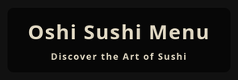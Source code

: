 <!DOCTYPE html>
<html lang="en">
<head>
  <meta charset="UTF-8" />
  <meta name="viewport" content="width=device-width, initial-scale=1.0" />
  <title>Oshi Sushi Menu</title>
  <style>
    * {
      box-sizing: border-box;
    }
    html, body {
      margin: 0;
      padding: 0;
      width: 100%;
      min-height: 100vh;
      font-family: 'Segoe UI', Tahoma, Geneva, Verdana, sans-serif;
      background-color: #111;
      color: #fff;
      text-align: center;
    }
    .header {
      background-image: url('https://i.postimg.cc/yxhLLVdm/Untitled-2-01.jpg');
      background-repeat: no-repeat;
      background-position: center;
      background-size: cover;
      min-height: 100vh;
      display: flex;
      align-items: center;
      justify-content: center;
      color: #e0d8c3;
      padding: 20px;
    }
    .header h1 {
      background-color: rgba(0, 0, 0, 0.6);
      padding: 20px 40px;
      border-radius: 12px;
      font-size: 40px;
      letter-spacing: 2px;
    }
    .section {
      background-color: rgba(0, 0, 0, 0.75);
      margin: 30px auto;
      padding: 30px;
      border-radius: 16px;
      max-width: 1000px;
      width: 90%;
      box-shadow: 0 0 25px rgba(0, 0, 0, 0.4);
    }
    h2 {
      color: #f5f5dc;
      font-size: 26px;
      margin-bottom: 20px;
    }
    a.button {
      display: inline-flex;
      align-items: center;
      justify-content: center;
      gap: 10px;
      padding: 14px 30px;
      margin: 10px;
      background-color: #222;
      color: #f5f5dc;
      text-decoration: none;
      border-radius: 10px;
      font-size: 18px;
      transition: all 0.3s ease;
      flex-wrap: nowrap;
    }
    a.button:hover {
      background-color: #444;
    }
    a.button img {
      width: 22px;
      height: 22px;
    }
    @media (max-width: 768px) {
      .header {
        min-height: 60vh;
        background-size: cover;
      }
      .header h1 {
        font-size: 28px;
        padding: 15px 20px;
      }
      h2 {
        font-size: 22px;
      }
      a.button {
        padding: 12px 20px;
        font-size: 16px;
        flex-direction: row;
      }
    }
  </style>
</head>
<body>

<div class="header">
  <h1>Oshi Sushi Menu<br /><span style='font-size: 18px; display: block; margin-top: 10px;'>Discover the Art of Sushi</span></h1>
</div>

<div class="section">
  <h2>📄 Food Menu</h2>
  <a class="button" href="https://drive.google.com/file/d/1SndZcR7eCBOQ6hZtfWYMMTNboSFsdfkI/view" target="_blank">View Food Menu</a>
</div>

<div class="section">
  <h2>🥤 Drinks Menu</h2>
  <a class="button" href="https://drive.google.com/file/d/12mxQ94gGYojYrIMFp949rAEe4qHdLYlF/view" target="_blank">View Drinks Menu</a>
</div>

<div class="section">
  <h2>📱 Contact Us</h2>
  <a class="button" href="https://wa.me/201050990997" target="_blank">WhatsApp</a>
  <a class="button" href="tel:01050990997">Call Us</a>
</div>

<div class="section">
  <h2>🛵 Order on Talabat</h2>
  <p style="color: #f5f5dc; font-size: 18px;">We are available on <strong>Talabat App</strong>. Search for "Oshi Sushi" and order now!</p>
  <a class="button" href="https://www.talabat.com/egypt" target="_blank">Open Talabat</a>
</div>

<div class="section">
  <h2>📍 Location</h2>
  <a class="button" href="https://g.co/kgs/oVGmhry" target="_blank">Open on Maps</a>
</div>

<div class="section">
  <h2>Follow Us</h2>
  <a class="button" href="https://www.instagram.com/oshi.sushi.eg?igsh=ZDhhN3lkZDFkcXYw" target="_blank">
    <img src="https://cdn-icons-png.flaticon.com/512/2111/2111463.png" alt="Instagram" />Instagram
  </a>
  <a class="button" href="https://www.tiktok.com/@oshi.sushi.eg?_t=ZS-8xE8a3vlilt&amp;_r=1" target="_blank">
    <img src="https://cdn-icons-png.flaticon.com/512/3046/3046122.png" alt="TikTok" />TikTok
  </a>
  <a class="button" href="https://www.facebook.com/share/1GLm1aJWXZ/" target="_blank">
    <img src="https://cdn-icons-png.flaticon.com/512/733/733547.png" alt="Facebook" />Facebook
  </a>
</div>

</body>
</html>
